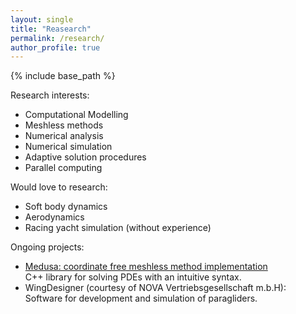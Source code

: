 ```yaml
---
layout: single
title: "Reasearch"
permalink: /research/
author_profile: true
---
```


{% include base_path %}

Research interests:
- Computational Modelling
- Meshless methods
- Numerical analysis
- Numerical simulation
- Adaptive solution procedures
- Parallel computing

Would love to research:
- Soft body dynamics
- Aerodynamics
- Racing yacht simulation (without experience)

Ongoing projects:
- [Medusa: coordinate free meshless method implementation](http://e6.ijs.si/medusa/)
    <br>C++ library for solving PDEs with an intuitive syntax.
- WingDesigner (courtesy of NOVA Vertriebsgesellschaft m.b.H):
    <br>Software for development and simulation of paragliders.
